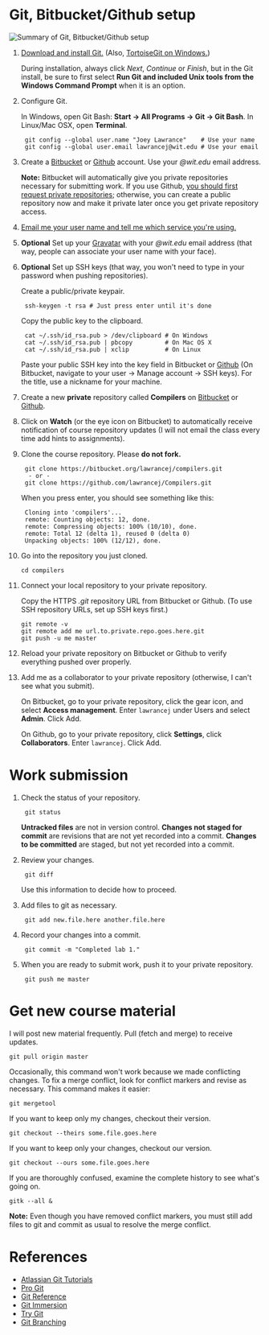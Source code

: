 # Git, Bitbucket/Github setup

![Summary of Git, Bitbucket/Github setup](setup.gif)

1. [Download and install Git.](http://git-scm.com)
    (Also, [TortoiseGit on Windows.](http://code.google.com/p/tortoisegit/))

    During installation, always click *Next*, *Continue* or *Finish*, but in the Git install, be sure to first select **Run Git and included Unix tools from the Windows Command Prompt** when it is an option.

2. Configure Git.

	In Windows, open Git Bash: **Start -> All Programs -> Git -> Git Bash**. In Linux/Mac OSX, open **Terminal**.

		git config --global user.name "Joey Lawrance"    # Use your name
		git config --global user.email lawrancej@wit.edu # Use your email

3. Create a [Bitbucket](http://bitbucket.org) or [Github](http://github.com) account. Use your *@wit.edu* email address.

    **Note:** Bitbucket will automatically give you private repositories necessary for submitting work. If you use Github, [you should first request private repositories](http://github.com/edu); otherwise, you can create a public repository now and make it private later once you get private repository access.

4. [Email me your user name and tell me which service you're using.](mailto:lawrancej@wit.edu)

5. **Optional** Set up your [Gravatar](http://en.gravatar.com/) with your *@wit.edu* email address (that way, people can associate your user name with your face).

6. **Optional** Set up SSH keys (that way, you won't need to type in your password when pushing repositories).

	Create a public/private keypair.

		ssh-keygen -t rsa # Just press enter until it's done

	Copy the public key to the clipboard.

		cat ~/.ssh/id_rsa.pub > /dev/clipboard # On Windows
		cat ~/.ssh/id_rsa.pub | pbcopy         # On Mac OS X
		cat ~/.ssh/id_rsa.pub | xclip          # On Linux

	Paste your public SSH key into the key field in Bitbucket or [Github](https://github.com/settings/ssh) (On Bitbucket, navigate to your user -> Manage account -> SSH keys). For the title, use a nickname for your machine.

7. Create a new **private** repository called **Compilers** on [Bitbucket](https://bitbucket.org/repo/create) or [Github](https://github.com/new).

8. Click on **Watch** (or the eye icon on Bitbucket) to automatically receive notification of course repository updates (I will not email the class every time add hints to assignments).

9. Clone the course repository. Please **do not fork.**

		git clone https://bitbucket.org/lawrancej/compilers.git
		 - or -
		git clone https://github.com/lawrancej/Compilers.git

    When you press enter, you should see something like this:

		Cloning into 'compilers'...
		remote: Counting objects: 12, done.
		remote: Compressing objects: 100% (10/10), done.
		remote: Total 12 (delta 1), reused 0 (delta 0)
		Unpacking objects: 100% (12/12), done.

10. Go into the repository you just cloned.

		cd compilers

11. Connect your local repository to your private repository.

	Copy the HTTPS *.git* repository URL from Bitbucket or Github. (To use SSH repository URLs, set up SSH keys first.)

		git remote -v
		git remote add me url.to.private.repo.goes.here.git
		git push -u me master

12. Reload your private repository on Bitbucket or Github to verify everything pushed over properly.

13. Add me as a collaborator to your private repository (otherwise, I can't see what you submit).

	On Bitbucket, go to your private repository, click the gear icon, and select **Access management**. Enter `lawrancej` under Users and select **Admin**. Click Add.

	On Github, go to your private repository, click **Settings**, click **Collaborators**. Enter `lawrancej`. Click Add.

# Work submission

1. Check the status of your repository.

		git status

	**Untracked files** are not in version control.
	**Changes not staged for commit** are revisions that are not yet recorded into a commit.
	**Changes to be committed** are staged, but not yet recorded into a commit.

2. Review your changes.

		git diff

	Use this information to decide how to proceed.

3. Add files to git as necessary.

		git add new.file.here another.file.here

4. Record your changes into a commit.

		git commit -m "Completed lab 1."

5. When you are ready to submit work, push it to your private repository.

		git push me master

# Get new course material

I will post new material frequently. Pull (fetch and merge) to receive updates.

	git pull origin master

Occasionally, this command won't work because we made conflicting changes. To fix a merge conflict, look for conflict markers and revise as necessary. This command makes it easier:

	git mergetool

If you want to keep only my changes, checkout their version.

	git checkout --theirs some.file.goes.here

If you want to keep only your changes, checkout our version.

	git checkout --ours some.file.goes.here

If you are thoroughly confused, examine the complete history to see what's going on.

	gitk --all &

**Note:** Even though you have removed conflict markers, you must still add files to git and commit as usual to resolve the merge conflict.

# References

* [Atlassian Git Tutorials](http://www.atlassian.com/git/)
* [Pro Git](http://git-scm.com/book)
* [Git Reference](http://gitref.org/)
* [Git Immersion](http://gitimmersion.com/)
* [Try Git](http://try.github.com/)
* [Git Branching](http://pcottle.github.io/learnGitBranching/?demo)